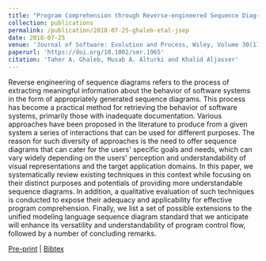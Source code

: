 ```yaml
---
title: "Program Comprehension through Reverse-engineered Sequence Diagrams: A Systematic Review"
collection: publications
permalink: /publication/2018-07-25-ghaleb-etal-jsep
date: 2018-07-25
venue: 'Journal of Software: Evolution and Process, Wiley, Volume 30(11), pp e1965'
paperurl: 'https://doi.org/10.1002/smr.1965'
citation: 'Taher A. Ghaleb, Musab A. Alturki and Khalid Aljasser'
---
```


Reverse engineering of sequence diagrams refers to the process of extracting meaningful information about the behavior of software systems in the form of appropriately generated sequence diagrams. This process has become a practical method for retrieving the behavior of software systems, primarily those with inadequate documentation. Various approaches have been proposed in the literature to produce from a given system a series of interactions that can be used for different purposes. The reason for such diversity of approaches is the need to offer sequence diagrams that can cater for the users' specific goals and needs, which can vary widely depending on the users' perception and understandability of visual representations and the target application domains. In this paper, we systematically review existing techniques in this context while focusing on their distinct purposes and potentials of providing more understandable sequence diagrams. In addition, a qualitative evaluation of such techniques is conducted to expose their adequacy and applicability for effective program comprehension. Finally, we list a set of possible extensions to the unified modeling language sequence diagram standard that we anticipate will enhance its versatility and understandability of program control flow, followed by a number of concluding remarks.




[Pre-print](http://academicpages.github.io/files/paper1.pdf) |
[Bibtex](#)